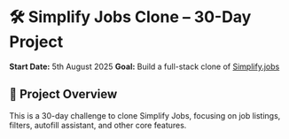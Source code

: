 # 🛠️ Simplify Jobs Clone – 30-Day Project

**Start Date:** 5th August 2025
**Goal:** Build a full-stack clone of [Simplify.jobs](https://simplify.jobs)

## 📌 Project Overview

This is a 30-day challenge to clone Simplify Jobs, focusing on job listings, filters, autofill assistant, and other core features.
